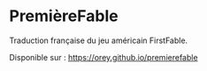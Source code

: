 # PremièreFable

Traduction française du jeu américain FirstFable.

Disponible sur : https://orey.github.io/premierefable
